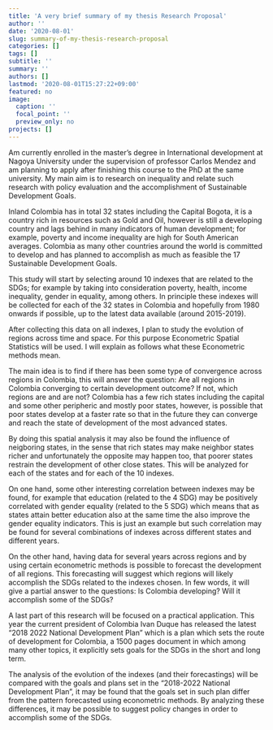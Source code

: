 ```yaml
---
title: 'A very brief summary of my thesis Research Proposal'
author: ''
date: '2020-08-01'
slug: summary-of-my-thesis-research-proposal
categories: []
tags: []
subtitle: ''
summary: ''
authors: []
lastmod: '2020-08-01T15:27:22+09:00'
featured: no
image:
  caption: ''
  focal_point: ''
  preview_only: no
projects: []
---
```




Am currently enrolled in the master’s degree in International development at Nagoya University under the supervision of professor Carlos Mendez and am planning to apply after finishing this course to the PhD at the same university. My main aim is to research on inequality and relate such research with policy evaluation and the accomplishment of Sustainable Development Goals.

Inland Colombia has in total 32 states including the Capital Bogota, it is a country rich in resources such as Gold and Oil, however is still a developing country and lags behind in many indicators of human development; for example, poverty and income inequality are high for South American averages. Colombia as many other countries around the world is committed to develop and has planned to accomplish as much as feasible the 17 Sustainable Development Goals.

This study will start by selecting around 10 indexes that are related to the SDGs; for example by taking into consideration poverty, health, income inequality, gender in equality, among others. In principle these indexes will be collected for each of the 32 states in Colombia and hopefully from 1980 onwards if possible, up to the latest data available (around 2015-2019).

After collecting this data on all indexes, I plan to study the evolution of regions across time and space. For this purpose Econometric Spatial Statistics will be used. I will explain as follows what these Econometric methods mean.

The main idea is to find if there has been some type of convergence across regions in Colombia, this will answer the question: Are all regions in Colombia converging to certain development outcome? If not, which regions are and are not? Colombia has a few rich states including the capital and some other peripheric and mostly poor states, however, is possible that poor states develop at a faster rate so that in the future they can converge and reach the state of development of the most advanced states. 

By doing this spatial analysis it may also be found the influence of neigboring states, in the sense that rich states may make neighbor states richer and unfortunately the opposite may happen too, that poorer states restrain the development of other close states. This will be analyzed for each of the states and for each of the 10 indexes. 

On one hand, some other interesting correlation between indexes may be found, for example that education (related to the 4 SDG) may be positively correlated with gender equality (related to the 5 SDG) which means that as states attain better education also at the same time the also improve the gender equality indicators. This is just an example but such correlation may be found for several combinations of indexes across different states and different years.

On the other hand, having data for several years across regions and by using certain econometric methods is possible to forecast the development of all regions. This forecasting will suggest which regions will likely accomplish the SDGs related to the indexes chosen. In few words, it will give a partial answer to the questions: Is Colombia developing? Will it accomplish some of the SDGs?

A last part of this research will be focused on a practical application. This year the current president of Colombia Ivan Duque has released the latest “2018 2022 National Development Plan” which is a plan which sets the route of development for Colombia, a 1500 pages document in which among many other topics, it explicitly sets goals for the SDGs in the short and long term.

The analysis of the evolution of the indexes (and their forecastings) will be compared with the goals and plans set in the “2018-2022 National Development Plan”, it may be found that the goals set in such plan  differ from the pattern forecasted using econometric methods. By analyzing these differences, it may be possible to suggest policy changes in order to accomplish some of the SDGs.






